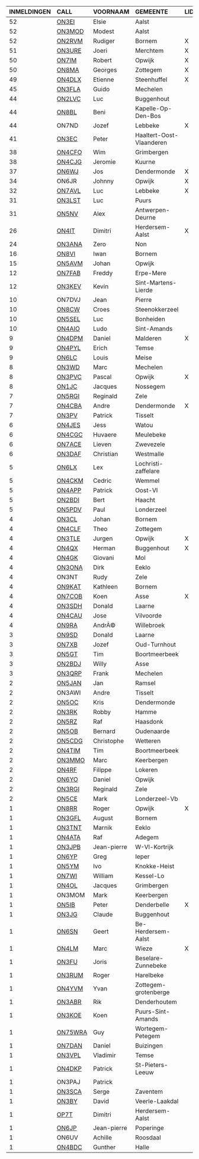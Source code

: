|INMELDINGEN|CALL|VOORNAAM|GEMEENTE|LID|
|:---|:---|:---|:---|:---|
| 52 | <a href="https://www.qrz.com/db/on3ei">ON3EI</a> | Elsie | Aalst |  |
| 52 | <a href="https://www.qrz.com/db/on3mod">ON3MOD</a> | Modest | Aalst |  |
| 52 | <a href="https://www.qrz.com/db/on2rvm">ON2RVM</a> | Rudiger | Bornem | X |
| 51 | <a href="https://www.qrz.com/db/on3ure">ON3URE</a> | Joeri | Merchtem | X |
| 50 | <a href="https://www.qrz.com/db/on7im">ON7IM</a> | Robert | Opwijk | X |
| 50 | <a href="https://www.qrz.com/db/on8ma">ON8MA</a> | Georges | Zottegem | X |
| 49 | <a href="https://www.qrz.com/db/on4dlx">ON4DLX</a> | Etienne | Steenhuffel | X |
| 45 | <a href="https://www.qrz.com/db/on3fla">ON3FLA</a> | Guido | Mechelen |  |
| 44 | <a href="https://www.qrz.com/db/on2lvc">ON2LVC</a> | Luc | Buggenhout |  |
| 44 | <a href="https://www.qrz.com/db/on8bl">ON8BL</a> | Beni | Kapelle-Op-Den-Bos |  |
| 44 |ON7ND|Jozef|Lebbeke|X|
| 41 | <a href="https://www.qrz.com/db/on3ec">ON3EC</a> | Peter | Haaltert-Oost-Vlaanderen |  |
| 38 | <a href="https://www.qrz.com/db/on4cfo">ON4CFO</a> | Wim | Grimbergen |  |
| 38 | <a href="https://www.qrz.com/db/on4cjg">ON4CJG</a> | Jeromie | Kuurne |  |
| 37 | <a href="https://www.qrz.com/db/on6wj">ON6WJ</a> | Jos | Dendermonde | X |
| 34 |ON6JR|Johnny|Opwijk|X|
| 32 | <a href="https://www.qrz.com/db/on7avl">ON7AVL</a> | Luc | Lebbeke | X |
| 31 | <a href="https://www.qrz.com/db/on3lst">ON3LST</a> | Luc | Puurs |  |
| 31 | <a href="https://www.qrz.com/db/on5nv">ON5NV</a> | Alex | Antwerpen-Deurne |  |
| 26 | <a href="https://www.qrz.com/db/on4it">ON4IT</a> | Dimitri | Herdersem-Aalst | X |
| 24 | <a href="https://www.qrz.com/db/on3ana">ON3ANA</a> | Zero | Non |  |
| 16 | <a href="https://www.qrz.com/db/on8vi">ON8VI</a> | Iwan | Bornem |  |
| 15 | <a href="https://www.qrz.com/db/on5avm">ON5AVM</a> | Johan | Opwijk |  |
| 12 | <a href="https://www.qrz.com/db/on7fab">ON7FAB</a> | Freddy | Erpe-Mere |  |
| 12 | <a href="https://www.qrz.com/db/on3kev">ON3KEV</a> | Kevin | Sint-Martens-Lierde |  |
| 10 |ON7DVJ|Jean|Pierre||
| 10 | <a href="https://www.qrz.com/db/on8cw">ON8CW</a> | Croes | Steenokkerzeel |  |
| 10 | <a href="https://www.qrz.com/db/on5sel">ON5SEL</a> | Luc | Bonheiden |  |
| 10 | <a href="https://www.qrz.com/db/on4aio">ON4AIO</a> | Ludo | Sint-Amands |  |
| 9 | <a href="https://www.qrz.com/db/on4dpm">ON4DPM</a> | Daniel | Malderen | X |
| 9 | <a href="https://www.qrz.com/db/on4pyl">ON4PYL</a> | Erich | Temse |  |
| 9 | <a href="https://www.qrz.com/db/on6lc">ON6LC</a> | Louis | Meise |  |
| 8 | <a href="https://www.qrz.com/db/on3wd">ON3WD</a> | Marc | Mechelen |  |
| 8 | <a href="https://www.qrz.com/db/on3pvc">ON3PVC</a> | Pascal | Opwijk | X |
| 8 | <a href="https://www.qrz.com/db/on1jc">ON1JC</a> | Jacques | Nossegem |  |
| 7 | <a href="https://www.qrz.com/db/on5rgi">ON5RGI</a> | Reginald | Zele |  |
| 7 | <a href="https://www.qrz.com/db/on4cba">ON4CBA</a> | Andre | Dendermonde | X |
| 7 | <a href="https://www.qrz.com/db/on3pv">ON3PV</a> | Patrick | Tisselt |  |
| 6 | <a href="https://www.qrz.com/db/on4jes">ON4JES</a> | Jess | Watou |  |
| 6 | <a href="https://www.qrz.com/db/on4cgc">ON4CGC</a> | Huvaere | Meulebeke |  |
| 6 | <a href="https://www.qrz.com/db/on7ace">ON7ACE</a> | Lieven | Zwevezele |  |
| 6 | <a href="https://www.qrz.com/db/on3daf">ON3DAF</a> | Christian | Westmalle |  |
| 5 | <a href="https://www.qrz.com/db/on6lx">ON6LX</a> | Lex | Lochristi-zaffelare |  |
| 5 | <a href="https://www.qrz.com/db/on4ckm">ON4CKM</a> | Cedric | Wemmel |  |
| 5 | <a href="https://www.qrz.com/db/on4app">ON4APP</a> | Patrick | Oost-Vl |  |
| 5 | <a href="https://www.qrz.com/db/on2bdi">ON2BDI</a> | Bert | Haacht |  |
| 5 | <a href="https://www.qrz.com/db/on5pdv">ON5PDV</a> | Paul | Londerzeel |  |
| 4 | <a href="https://www.qrz.com/db/on3cl">ON3CL</a> | Johan | Bornem |  |
| 4 | <a href="https://www.qrz.com/db/on4clf">ON4CLF</a> | Theo | Zottegem |  |
| 4 | <a href="https://www.qrz.com/db/on3tle">ON3TLE</a> | Jurgen | Opwijk | X |
| 4 | <a href="https://www.qrz.com/db/on4qx">ON4QX</a> | Herman | Buggenhout | X |
| 4 | <a href="https://www.qrz.com/db/on4gk">ON4GK</a> | Giovani | Mol |  |
| 4 | <a href="https://www.qrz.com/db/on3ona">ON3ONA</a> | Dirk | Eeklo |  |
| 4 |ON3NT|Rudy|Zele||
| 4 | <a href="https://www.qrz.com/db/on9kat">ON9KAT</a> | Kathleen | Bornem |  |
| 4 | <a href="https://www.qrz.com/db/on7cob">ON7COB</a> | Koen | Asse | X |
| 4 | <a href="https://www.qrz.com/db/on3sdh">ON3SDH</a> | Donald | Laarne |  |
| 4 | <a href="https://www.qrz.com/db/on4cau">ON4CAU</a> | Jose | Vilvoorde |  |
| 4 | <a href="https://www.qrz.com/db/on9ra">ON9RA</a> | Andr&Atilde;&copy; | Willebroek |  |
| 3 | <a href="https://www.qrz.com/db/on9sd">ON9SD</a> | Donald | Laarne |  |
| 3 | <a href="https://www.qrz.com/db/on7xb">ON7XB</a> | Jozef | Oud-Turnhout |  |
| 3 | <a href="https://www.qrz.com/db/on5gt">ON5GT</a> | Tim | Boortmeerbeek |  |
| 3 | <a href="https://www.qrz.com/db/on2bdj">ON2BDJ</a> | Willy | Asse |  |
| 3 | <a href="https://www.qrz.com/db/on3qrp">ON3QRP</a> | Frank | Mechelen |  |
| 2 | <a href="https://www.qrz.com/db/on5jan">ON5JAN</a> | Jan | Ramsel |  |
| 2 |ON3AWI|Andre|Tisselt||
| 2 | <a href="https://www.qrz.com/db/on5oc">ON5OC</a> | Kris | Dendermonde |  |
| 2 | <a href="https://www.qrz.com/db/on3rk">ON3RK</a> | Robby | Hamme |  |
| 2 | <a href="https://www.qrz.com/db/on5rz">ON5RZ</a> | Raf | Haasdonk |  |
| 2 | <a href="https://www.qrz.com/db/on5ob">ON5OB</a> | Bernard | Oudenaarde |  |
| 2 | <a href="https://www.qrz.com/db/on5cdg">ON5CDG</a> | Christophe | Wetteren |  |
| 2 | <a href="https://www.qrz.com/db/on4tim">ON4TIM</a> | Tim | Boortmeerbeek |  |
| 2 | <a href="https://www.qrz.com/db/on3mmo">ON3MMO</a> | Marc | Keerbergen |  |
| 2 | <a href="https://www.qrz.com/db/on4rf">ON4RF</a> | Filippe | Lokeren |  |
| 2 | <a href="https://www.qrz.com/db/on6yo">ON6YO</a> | Daniel | Opwijk |  |
| 2 | <a href="https://www.qrz.com/db/on3rgi">ON3RGI</a> | Reginald | Zele |  |
| 2 | <a href="https://www.qrz.com/db/on5ce">ON5CE</a> | Mark | Londerzeel-Vb |  |
| 1 | <a href="https://www.qrz.com/db/on8rr">ON8RR</a> | Roger | Opwijk | X |
| 1 | <a href="https://www.qrz.com/db/on3gfl">ON3GFL</a> | August | Bornem |  |
| 1 | <a href="https://www.qrz.com/db/on3tnt">ON3TNT</a> | Marnik | Eeklo |  |
| 1 | <a href="https://www.qrz.com/db/on4ata">ON4ATA</a> | Raf | Adegem |  |
| 1 | <a href="https://www.qrz.com/db/on3jpb">ON3JPB</a> | Jean-pierre | W-Vl-Kortrijk |  |
| 1 | <a href="https://www.qrz.com/db/on6yp">ON6YP</a> | Greg | Ieper |  |
| 1 | <a href="https://www.qrz.com/db/on5ym">ON5YM</a> | Ivo | Knokke-Heist |  |
| 1 | <a href="https://www.qrz.com/db/on7wi">ON7WI</a> | William | Kessel-Lo |  |
| 1 | <a href="https://www.qrz.com/db/on4ol">ON4OL</a> | Jacques | Grimbergen |  |
| 1 |ON3MOM|Mark|Keerbergen
| 1 | <a href="https://www.qrz.com/db/on5ib">ON5IB</a> | Peter | Denderbelle | X |
| 1 | <a href="https://www.qrz.com/db/on3jg">ON3JG</a> | Claude | Buggenhout |  |
| 1 | <a href="https://www.qrz.com/db/on6sn">ON6SN</a> | Geert | Be-Herdersem-Aalst |  |
| 1 | <a href="https://www.qrz.com/db/on4lm">ON4LM</a> | Marc | Wieze | X |
| 1 | <a href="https://www.qrz.com/db/on3fu">ON3FU</a> | Joris | Beselare-Zunnebeke |  |
| 1 | <a href="https://www.qrz.com/db/on3rum">ON3RUM</a> | Roger | Harelbeke |  |
| 1 | <a href="https://www.qrz.com/db/on4yvm">ON4YVM</a> | Yvan | Zottegem-grotenberge |  |
| 1 | <a href="https://www.qrz.com/db/on3abr">ON3ABR</a> | Rik | Denderhoutem |  |
| 1 | <a href="https://www.qrz.com/db/on3koe">ON3KOE</a> | Koen | Puurs-Sint-Amands |  |
| 1 | <a href="https://www.qrz.com/db/on75wra">ON75WRA</a> | Guy | Wortegem-Petegem |  |
| 1 | <a href="https://www.qrz.com/db/on7dan">ON7DAN</a> | Daniel | Buizingen |  |
| 1 | <a href="https://www.qrz.com/db/on3vpl">ON3VPL</a> | Vladimir | Temse |  |
| 1 | <a href="https://www.qrz.com/db/on4dkp">ON4DKP</a> | Patrick | St-Pieters-Leeuw |  |
| 1 |ON3PAJ|Patrick|||
| 1 | <a href="https://www.qrz.com/db/on3sca">ON3SCA</a> | Serge | Zaventem |  |
| 1 | <a href="https://www.qrz.com/db/on3by">ON3BY</a> | David | Veerle-Laakdal |  |
| 1 | <a href="https://www.qrz.com/db/op7t">OP7T</a> | Dimitri | Herdersem-Aalst |  |
| 1 | <a href="https://www.qrz.com/db/on6jp">ON6JP</a> | Jean-pierre | Poperinge |  |
| 1 |ON6UV|Achille|Roosdaal||
| 1 | <a href="https://www.qrz.com/db/on4bdc">ON4BDC</a> | Gunther | Halle |  |

